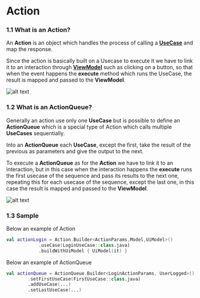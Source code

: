 # Action

### 1.1 What is an Action?
An **Action** is an object which handles the process of calling a [**UseCase**](UseCase.md) and map the response.

Since the action is basically built on a Usecase to execute it we have to link it to an interaction through [**ViewModel**](ViewModel.md) such as clicking on a button, so that when the event happens the **execute** method which runs the UseCase, the result is mapped and passed to the **ViewModel**.

![alt text](https://github.com/SysdataSpA/KTAndroidArchitecture/blob/usecase_documentation/action_execute.png "Action")

### 1.2 What is an ActionQueue?

Generally an action use only one **UseCase** but is possible to define an **ActionQueue** which is a special type of Action which calls multiple **UseCases** sequentially.

Into an **ActionQueue** each **UseCase**, except the first, take the result of the previous as parameters and give the output to the next.

To execute a **ActionQueue** as for the **Action** we have to link it to an interaction, but in this case when the interaction happens the **execute** runs the first usecase of the sequence and pass its results to the next one, repeating this for each usecase of the sequence, except the last one, in this case the result is mapped and passed to the **ViewModel**.

![alt text](https://github.com/SysdataSpA/KTAndroidArchitecture/blob/usecase_documentation/action_queue_execute.png "ActionQueue")

### 1.3 Sample

Below an example of Action


```kotlin
val actionLogin = Action.Builder<ActionParams,Model,UiModel>()
            .useCase(LoginUseCase::class.java)
            .buildWithUiModel { UiModel(it) }
```


Below an example of ActionQueue


```kotlin
val actionQueue = ActionQueue.Builder<LoginActionParams, UserLogged>()
        .setFirstUseCase(FirstUseCase::class.java)
        .addUseCase(...)
        .setLastUseCase(...)
```

